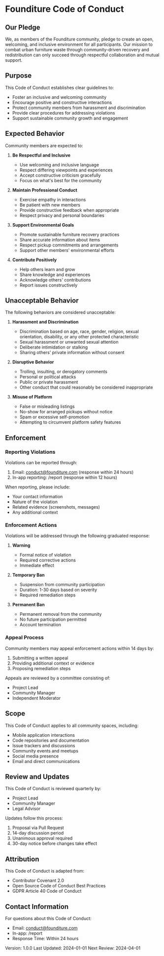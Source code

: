 # Founditure Code of Conduct

<!-- Addresses requirement: Community Moderation - Technical Specification/1.2 System Overview/Core Features -->
<!-- Addresses requirement: Community Growth - Technical Specification/1.2 System Overview/Success Criteria -->

## Our Pledge

We, as members of the Founditure community, pledge to create an open, welcoming, and inclusive environment for all participants. Our mission to combat urban furniture waste through community-driven recovery and redistribution can only succeed through respectful collaboration and mutual support.

## Purpose

This Code of Conduct establishes clear guidelines to:
- Foster an inclusive and welcoming community
- Encourage positive and constructive interactions
- Protect community members from harassment and discrimination
- Provide clear procedures for addressing violations
- Support sustainable community growth and engagement

## Expected Behavior

Community members are expected to:

1. **Be Respectful and Inclusive**
   - Use welcoming and inclusive language
   - Respect differing viewpoints and experiences
   - Accept constructive criticism gracefully
   - Focus on what's best for the community

2. **Maintain Professional Conduct**
   - Exercise empathy in interactions
   - Be patient with new members
   - Provide constructive feedback when appropriate
   - Respect privacy and personal boundaries

3. **Support Environmental Goals**
   - Promote sustainable furniture recovery practices
   - Share accurate information about items
   - Respect pickup commitments and arrangements
   - Support other members' environmental efforts

4. **Contribute Positively**
   - Help others learn and grow
   - Share knowledge and experiences
   - Acknowledge others' contributions
   - Report issues constructively

## Unacceptable Behavior

The following behaviors are considered unacceptable:

1. **Harassment and Discrimination**
   - Discrimination based on age, race, gender, religion, sexual orientation, disability, or any other protected characteristic
   - Sexual harassment or unwanted sexual attention
   - Deliberate intimidation or stalking
   - Sharing others' private information without consent

2. **Disruptive Behavior**
   - Trolling, insulting, or derogatory comments
   - Personal or political attacks
   - Public or private harassment
   - Other conduct that could reasonably be considered inappropriate

3. **Misuse of Platform**
   - False or misleading listings
   - No-show for arranged pickups without notice
   - Spam or excessive self-promotion
   - Attempting to circumvent platform safety features

## Enforcement

### Reporting Violations

Violations can be reported through:
1. Email: conduct@founditure.com (response within 24 hours)
2. In-app reporting: /report (response within 12 hours)

When reporting, please include:
- Your contact information
- Nature of the violation
- Related evidence (screenshots, messages)
- Any additional context

### Enforcement Actions

Violations will be addressed through the following graduated response:

1. **Warning**
   - Formal notice of violation
   - Required corrective actions
   - Immediate effect

2. **Temporary Ban**
   - Suspension from community participation
   - Duration: 1-30 days based on severity
   - Required remediation steps

3. **Permanent Ban**
   - Permanent removal from the community
   - No future participation permitted
   - Account termination

### Appeal Process

Community members may appeal enforcement actions within 14 days by:
1. Submitting a written appeal
2. Providing additional context or evidence
3. Proposing remediation steps

Appeals are reviewed by a committee consisting of:
- Project Lead
- Community Manager
- Independent Moderator

## Scope

This Code of Conduct applies to all community spaces, including:
- Mobile application interactions
- Code repositories and documentation
- Issue trackers and discussions
- Community events and meetups
- Social media presence
- Email and direct communications

## Review and Updates

This Code of Conduct is reviewed quarterly by:
- Project Lead
- Community Manager
- Legal Advisor

Updates follow this process:
1. Proposal via Pull Request
2. 14-day discussion period
3. Unanimous approval required
4. 30-day notice before changes take effect

## Attribution

This Code of Conduct is adapted from:
- Contributor Covenant 2.0
- Open Source Code of Conduct Best Practices
- GDPR Article 40 Code of Conduct

## Contact Information

For questions about this Code of Conduct:
- Email: conduct@founditure.com
- In-app: /report
- Response Time: Within 24 hours

Version: 1.0.0
Last Updated: 2024-01-01
Next Review: 2024-04-01